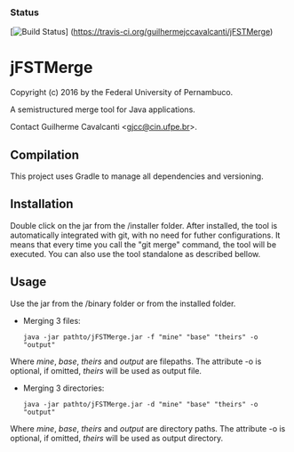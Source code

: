 ### Status
[![Build Status](https://travis-ci.org/guilhermejccavalcanti/jFSTMerge.png)] (https://travis-ci.org/guilhermejccavalcanti/jFSTMerge)

jFSTMerge
========

Copyright (c) 2016 by the Federal University of Pernambuco.

A semistructured merge tool for Java applications.

Contact Guilherme Cavalcanti &lt;<gjcc@cin.ufpe.br>&gt;.

Compilation
-----------
This project uses Gradle to manage all dependencies and versioning. 

Installation
-------------
Double click on the jar from the /installer folder.
After installed, the tool is automatically integrated with git, with no need for futher configurations.
It means that every time you call the "git merge" command, the tool will be executed.
You can also use the tool standalone as described bellow.

Usage
-------------
Use the jar from the /binary folder or from the installed folder.

* Merging 3 files:

   `java -jar pathto/jFSTMerge.jar -f "mine" "base" "theirs" -o "output"`

Where *mine*, *base*, *theirs* and *output* are filepaths.
The attribute -o is optional, if omitted, *theirs* will be used as output file.

* Merging 3 directories:

   `java -jar pathto/jFSTMerge.jar -d "mine" "base" "theirs" -o "output"`
 
Where *mine*, *base*, *theirs* and *output* are directory paths.
The attribute -o is optional, if omitted, *theirs* will be used as output directory.

<!-- 
For integration with git type the two commands bellow:

   `git config --global merge.tool jfstmerge`
   
   `git config --global mergetool.jfstmerge.cmd 'java -jar pathto/jFSTMerge.jar -f \"$LOCAL\" \"$BASE\" \"$REMOTE\" -o \"$MERGED\"'`

Then, after the "git merge" command detects conflicts, call the tool with:

   `git mergetool -tool=jfstmerge`
-->
